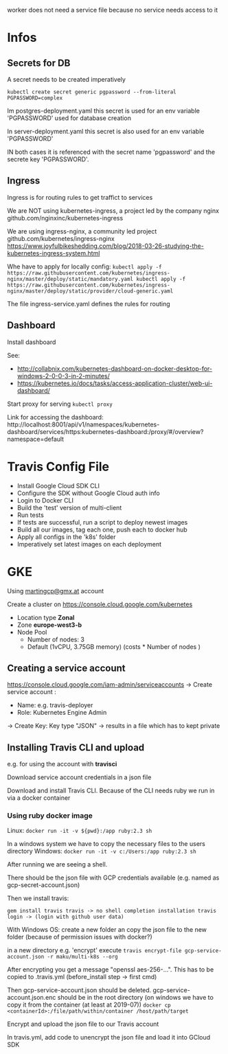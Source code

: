 worker does not need a service file because no service needs access to it

# Infos

## Secrets for DB

A secret needs to be created imperatively

`kubectl create secret generic pgpassword --from-literal PGPASSWORD=complex`

Im postgres-deployment.yaml this secret is used for an env variable 'PGPASSWORD' used for database creation 

In server-deployment.yaml this secret is also used for an env variable 'PGPASSWORD' 

IN both cases it is referenced with the secret name 'pgpassword' and the secrete key 'PGPASSWORD'.
 
 
 ## Ingress

Ingress is for routing rules to get traffict to services

We are NOT using kubernetes-ingress, a project led by the company nginx
github.com/nginxinc/kubernetes-ingress

 
 
 
We are using ingress-nginx, a community led project
github.com/kubernetes/ingress-nginx
https://www.joyfulbikeshedding.com/blog/2018-03-26-studying-the-kubernetes-ingress-system.html

Whe have to apply for locally config:
`
kubectl apply -f https://raw.githubusercontent.com/kubernetes/ingress-nginx/master/deploy/static/mandatory.yaml
kubectl apply -f https://raw.githubusercontent.com/kubernetes/ingress-nginx/master/deploy/static/provider/cloud-generic.yaml
` 

The file ingress-service.yaml defines the rules for routing



## Dashboard 

Install dashboard 

See:
* http://collabnix.com/kubernetes-dashboard-on-docker-desktop-for-windows-2-0-0-3-in-2-minutes/
* https://kubernetes.io/docs/tasks/access-application-cluster/web-ui-dashboard/


Start proxy for serving 
`kubectl proxy`

Link for accessing the dashboard: 
http://localhost:8001/api/v1/namespaces/kubernetes-dashboard/services/https:kubernetes-dashboard:/proxy/#/overview?namespace=default


# Travis Config File
* Install Google Cloud SDK CLI
* Configure the SDK without Google Cloud auth info
* Login to Docker CLI
* Build the 'test' version of multi-client
* Run tests
* If tests are successful, run a script to deploy newest images
* Build all our images, tag each one, push each to docker hub
* Apply all configs in the 'k8s' folder
* Imperatively set latest images on each deployment


 
 
 
# GKE
 
Using martingcp@gmx.at account 
 
Create a cluster on https://console.cloud.google.com/kubernetes
 
* Location type **Zonal**
* Zone **europe-west3-b**
* Node Pool
    * Number of nodes: 3
    * Default (1vCPU, 3.75GB memory)  (costs * Number of nodes )
 
 
 
## Creating a service account 

https://console.cloud.google.com/iam-admin/serviceaccounts -> Create service account :
* Name: e.g. travis-deployer 
* Role: Kubernetes Engine Admin

-> Create Key: Key type "JSON" -> results in a file which has to kept private 



## Installing Travis CLI and upload 
e.g. for using the account with **travisci**
 
Download service account credentials in a json file
 
Download and install Travis CLI. Because of the CLI needs ruby we run in via a docker container

### Using ruby docker image
Linux: `docker run -it -v ${pwd}:/app ruby:2.3 sh`

In a windows system we have to copy the necessary files to the users directory 
Windows: `docker run -it -v c:/Users:/app ruby:2.3 sh`

After running we are seeing a shell.

There should be the json file with GCP credentials available (e.g. named as gcp-secret-account.json) 
 
Then we install travis:

`
gem install travis
travis -> no shell completion installation
travis login -> (login with github user data)
`

With Windows OS: create a new folder an copy the json file to the new folder (because of permission issues with docker?)

in a new directory e.g. 'encrypt' execute 
`
travis encrypt-file gcp-service-account.json -r maku/multi-k8s --org 
` 

After encrypting you get a message "openssl aes-256-...". This has to be copied to .travis.yml (before_install step -> first cmd)

Then gcp-service-account.json should be deleted. gcp-service-account.json.enc should be in the root directory
(on windows we have to copy it from the container (at least at 2019-07))
`docker cp <containerId>:/file/path/within/container /host/path/target`




 
Encrypt and upload the json file to our Travis account

In travis.yml, add code to unencrypt the json file and load it into GCloud SDK   
